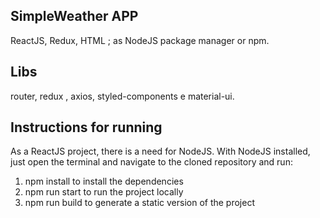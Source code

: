 ## SimpleWeather APP


ReactJS, Redux, HTML ; as NodeJS package manager or npm.


## Libs

router, redux , axios, styled-components e material-ui.



 
## Instructions for running

As a ReactJS project, there is a need for NodeJS. With NodeJS installed, just open the terminal and navigate to the cloned repository and run:

1. npm install to install the dependencies
2. npm run start to run the project locally
3. npm run build to generate a static version of the project
